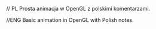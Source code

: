 // PL
Prosta animacja w OpenGL z polskimi komentarzami.

//ENG
Basic animation in OpenGL with Polish notes.